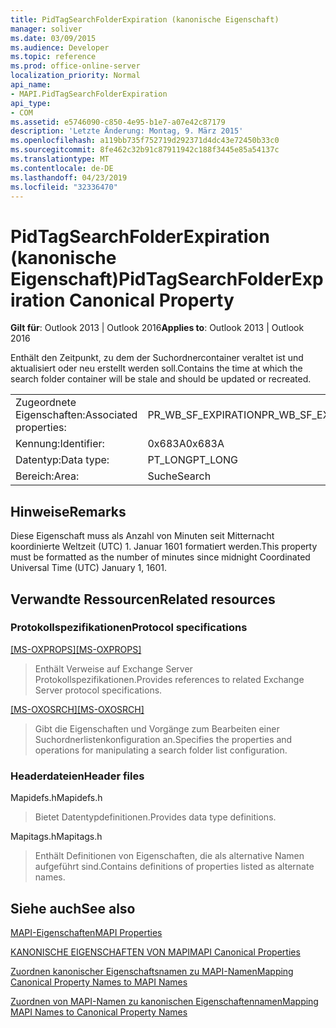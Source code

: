 ```yaml
---
title: PidTagSearchFolderExpiration (kanonische Eigenschaft)
manager: soliver
ms.date: 03/09/2015
ms.audience: Developer
ms.topic: reference
ms.prod: office-online-server
localization_priority: Normal
api_name:
- MAPI.PidTagSearchFolderExpiration
api_type:
- COM
ms.assetid: e5746090-c850-4e95-b1e7-a07e42c87179
description: 'Letzte Änderung: Montag, 9. März 2015'
ms.openlocfilehash: a119bb735f752719d292371d4dc43e72450b33c0
ms.sourcegitcommit: 8fe462c32b91c87911942c188f3445e85a54137c
ms.translationtype: MT
ms.contentlocale: de-DE
ms.lasthandoff: 04/23/2019
ms.locfileid: "32336470"
---
```

# <a name="pidtagsearchfolderexpiration-canonical-property"></a><span data-ttu-id="8467a-103">PidTagSearchFolderExpiration (kanonische Eigenschaft)</span><span class="sxs-lookup"><span data-stu-id="8467a-103">PidTagSearchFolderExpiration Canonical Property</span></span>

  
  
<span data-ttu-id="8467a-104">**Gilt für**: Outlook 2013 | Outlook 2016</span><span class="sxs-lookup"><span data-stu-id="8467a-104">**Applies to**: Outlook 2013 | Outlook 2016</span></span> 
  
<span data-ttu-id="8467a-105">Enthält den Zeitpunkt, zu dem der Suchordnercontainer veraltet ist und aktualisiert oder neu erstellt werden soll.</span><span class="sxs-lookup"><span data-stu-id="8467a-105">Contains the time at which the search folder container will be stale and should be updated or recreated.</span></span>
  
|||
|:-----|:-----|
|<span data-ttu-id="8467a-106">Zugeordnete Eigenschaften:</span><span class="sxs-lookup"><span data-stu-id="8467a-106">Associated properties:</span></span>  <br/> |<span data-ttu-id="8467a-107">PR_WB_SF_EXPIRATION</span><span class="sxs-lookup"><span data-stu-id="8467a-107">PR_WB_SF_EXPIRATION</span></span>  <br/> |
|<span data-ttu-id="8467a-108">Kennung:</span><span class="sxs-lookup"><span data-stu-id="8467a-108">Identifier:</span></span>  <br/> |<span data-ttu-id="8467a-109">0x683A</span><span class="sxs-lookup"><span data-stu-id="8467a-109">0x683A</span></span>  <br/> |
|<span data-ttu-id="8467a-110">Datentyp:</span><span class="sxs-lookup"><span data-stu-id="8467a-110">Data type:</span></span>  <br/> |<span data-ttu-id="8467a-111">PT_LONG</span><span class="sxs-lookup"><span data-stu-id="8467a-111">PT_LONG</span></span>  <br/> |
|<span data-ttu-id="8467a-112">Bereich:</span><span class="sxs-lookup"><span data-stu-id="8467a-112">Area:</span></span>  <br/> |<span data-ttu-id="8467a-113">Suche</span><span class="sxs-lookup"><span data-stu-id="8467a-113">Search</span></span>  <br/> |
   
## <a name="remarks"></a><span data-ttu-id="8467a-114">Hinweise</span><span class="sxs-lookup"><span data-stu-id="8467a-114">Remarks</span></span>

<span data-ttu-id="8467a-115">Diese Eigenschaft muss als Anzahl von Minuten seit Mitternacht koordinierte Weltzeit (UTC) 1. Januar 1601 formatiert werden.</span><span class="sxs-lookup"><span data-stu-id="8467a-115">This property must be formatted as the number of minutes since midnight Coordinated Universal Time (UTC) January 1, 1601.</span></span>
  
## <a name="related-resources"></a><span data-ttu-id="8467a-116">Verwandte Ressourcen</span><span class="sxs-lookup"><span data-stu-id="8467a-116">Related resources</span></span>

### <a name="protocol-specifications"></a><span data-ttu-id="8467a-117">Protokollspezifikationen</span><span class="sxs-lookup"><span data-stu-id="8467a-117">Protocol specifications</span></span>

<span data-ttu-id="8467a-118">[[MS-OXPROPS]](https://msdn.microsoft.com/library/f6ab1613-aefe-447d-a49c-18217230b148%28Office.15%29.aspx)</span><span class="sxs-lookup"><span data-stu-id="8467a-118">[[MS-OXPROPS]](https://msdn.microsoft.com/library/f6ab1613-aefe-447d-a49c-18217230b148%28Office.15%29.aspx)</span></span>
  
> <span data-ttu-id="8467a-119">Enthält Verweise auf Exchange Server Protokollspezifikationen.</span><span class="sxs-lookup"><span data-stu-id="8467a-119">Provides references to related Exchange Server protocol specifications.</span></span>
    
<span data-ttu-id="8467a-120">[[MS-OXOSRCH]](https://msdn.microsoft.com/library/c72e49b8-78c7-4483-ad65-e46e9133673b%28Office.15%29.aspx)</span><span class="sxs-lookup"><span data-stu-id="8467a-120">[[MS-OXOSRCH]](https://msdn.microsoft.com/library/c72e49b8-78c7-4483-ad65-e46e9133673b%28Office.15%29.aspx)</span></span>
  
> <span data-ttu-id="8467a-121">Gibt die Eigenschaften und Vorgänge zum Bearbeiten einer Suchordnerlistenkonfiguration an.</span><span class="sxs-lookup"><span data-stu-id="8467a-121">Specifies the properties and operations for manipulating a search folder list configuration.</span></span>
    
### <a name="header-files"></a><span data-ttu-id="8467a-122">Headerdateien</span><span class="sxs-lookup"><span data-stu-id="8467a-122">Header files</span></span>

<span data-ttu-id="8467a-123">Mapidefs.h</span><span class="sxs-lookup"><span data-stu-id="8467a-123">Mapidefs.h</span></span>
  
> <span data-ttu-id="8467a-124">Bietet Datentypdefinitionen.</span><span class="sxs-lookup"><span data-stu-id="8467a-124">Provides data type definitions.</span></span>
    
<span data-ttu-id="8467a-125">Mapitags.h</span><span class="sxs-lookup"><span data-stu-id="8467a-125">Mapitags.h</span></span>
  
> <span data-ttu-id="8467a-126">Enthält Definitionen von Eigenschaften, die als alternative Namen aufgeführt sind.</span><span class="sxs-lookup"><span data-stu-id="8467a-126">Contains definitions of properties listed as alternate names.</span></span>
    
## <a name="see-also"></a><span data-ttu-id="8467a-127">Siehe auch</span><span class="sxs-lookup"><span data-stu-id="8467a-127">See also</span></span>



[<span data-ttu-id="8467a-128">MAPI-Eigenschaften</span><span class="sxs-lookup"><span data-stu-id="8467a-128">MAPI Properties</span></span>](mapi-properties.md)
  
[<span data-ttu-id="8467a-129">KANONISCHE EIGENSCHAFTEN VON MAPI</span><span class="sxs-lookup"><span data-stu-id="8467a-129">MAPI Canonical Properties</span></span>](mapi-canonical-properties.md)
  
[<span data-ttu-id="8467a-130">Zuordnen kanonischer Eigenschaftsnamen zu MAPI-Namen</span><span class="sxs-lookup"><span data-stu-id="8467a-130">Mapping Canonical Property Names to MAPI Names</span></span>](mapping-canonical-property-names-to-mapi-names.md)
  
[<span data-ttu-id="8467a-131">Zuordnen von MAPI-Namen zu kanonischen Eigenschaftennamen</span><span class="sxs-lookup"><span data-stu-id="8467a-131">Mapping MAPI Names to Canonical Property Names</span></span>](mapping-mapi-names-to-canonical-property-names.md)

